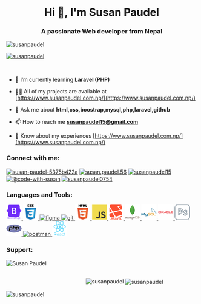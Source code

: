 <h1 align="center">Hi 👋, I'm Susan Paudel</h1>
<h3 align="center">A passionate Web developer from Nepal</h3>

<p align="left"> <img src="https://komarev.com/ghpvc/?username=susanpaudel&label=Profile%20views&color=0e75b6&style=flat" alt="susanpaudel" /> </p>

<p align="left"> <a href="https://github.com/ryo-ma/github-profile-trophy"><img src="https://github-profile-trophy.vercel.app/?username=susanpaudel" alt="susanpaudel" /></a> </p>

<p align="left"> <a href="https://twitter.com/" target="blank"><img src="https://img.shields.io/twitter/follow/?logo=twitter&style=for-the-badge" alt="" /></a> </p>

- 🌱 I’m currently learning **Laravel (PHP)**

- 👨‍💻 All of my projects are available at [https://www.susanpaudel.com.np/](https://www.susanpaudel.com.np/)

- 💬 Ask me about **html,css,boostrap,mysql,php,laravel,github**

- 📫 How to reach me **susanpaudel15@gmail.com**

- 📄 Know about my experiences [https://www.susanpaudel.com.np/](https://www.susanpaudel.com.np/)

<h3 align="left">Connect with me:</h3>
<p align="left">
<a href="https://linkedin.com/in/susan-paudel-5375b422a" target="blank"><img align="center" src="https://raw.githubusercontent.com/rahuldkjain/github-profile-readme-generator/master/src/images/icons/Social/linked-in-alt.svg" alt="susan-paudel-5375b422a" height="30" width="40" /></a>
<a href="https://fb.com/susan.paudel.56" target="blank"><img align="center" src="https://raw.githubusercontent.com/rahuldkjain/github-profile-readme-generator/master/src/images/icons/Social/facebook.svg" alt="susan.paudel.56" height="30" width="40" /></a>
<a href="https://instagram.com/susanpaudel15" target="blank"><img align="center" src="https://raw.githubusercontent.com/rahuldkjain/github-profile-readme-generator/master/src/images/icons/Social/instagram.svg" alt="susanpaudel15" height="30" width="40" /></a>
<a href="https://www.youtube.com/c/@code-with-susan" target="blank"><img align="center" src="https://raw.githubusercontent.com/rahuldkjain/github-profile-readme-generator/master/src/images/icons/Social/youtube.svg" alt="@code-with-susan" height="30" width="40" /></a>
<a href="https://discord.gg/susanpaudel0754" target="blank"><img align="center" src="https://raw.githubusercontent.com/rahuldkjain/github-profile-readme-generator/master/src/images/icons/Social/discord.svg" alt="susanpaudel0754" height="30" width="40" /></a>
</p>

<h3 align="left">Languages and Tools:</h3>
<p align="left"> <a href="https://getbootstrap.com" target="_blank" rel="noreferrer"> <img src="https://raw.githubusercontent.com/devicons/devicon/master/icons/bootstrap/bootstrap-plain-wordmark.svg" alt="bootstrap" width="40" height="40"/> </a> <a href="https://www.w3schools.com/css/" target="_blank" rel="noreferrer"> <img src="https://raw.githubusercontent.com/devicons/devicon/master/icons/css3/css3-original-wordmark.svg" alt="css3" width="40" height="40"/> </a> <a href="https://www.figma.com/" target="_blank" rel="noreferrer"> <img src="https://www.vectorlogo.zone/logos/figma/figma-icon.svg" alt="figma" width="40" height="40"/> </a> <a href="https://git-scm.com/" target="_blank" rel="noreferrer"> <img src="https://www.vectorlogo.zone/logos/git-scm/git-scm-icon.svg" alt="git" width="40" height="40"/> </a> <a href="https://www.w3.org/html/" target="_blank" rel="noreferrer"> <img src="https://raw.githubusercontent.com/devicons/devicon/master/icons/html5/html5-original-wordmark.svg" alt="html5" width="40" height="40"/> </a> <a href="https://developer.mozilla.org/en-US/docs/Web/JavaScript" target="_blank" rel="noreferrer"> <img src="https://raw.githubusercontent.com/devicons/devicon/master/icons/javascript/javascript-original.svg" alt="javascript" width="40" height="40"/> </a> <a href="https://laravel.com/" target="_blank" rel="noreferrer"> <img src="https://raw.githubusercontent.com/devicons/devicon/master/icons/laravel/laravel-plain-wordmark.svg" alt="laravel" width="40" height="40"/> </a> <a href="https://www.mongodb.com/" target="_blank" rel="noreferrer"> <img src="https://raw.githubusercontent.com/devicons/devicon/master/icons/mongodb/mongodb-original-wordmark.svg" alt="mongodb" width="40" height="40"/> </a> <a href="https://www.mysql.com/" target="_blank" rel="noreferrer"> <img src="https://raw.githubusercontent.com/devicons/devicon/master/icons/mysql/mysql-original-wordmark.svg" alt="mysql" width="40" height="40"/> </a> <a href="https://www.oracle.com/" target="_blank" rel="noreferrer"> <img src="https://raw.githubusercontent.com/devicons/devicon/master/icons/oracle/oracle-original.svg" alt="oracle" width="40" height="40"/> </a> <a href="https://www.photoshop.com/en" target="_blank" rel="noreferrer"> <img src="https://raw.githubusercontent.com/devicons/devicon/master/icons/photoshop/photoshop-line.svg" alt="photoshop" width="40" height="40"/> </a> <a href="https://www.php.net" target="_blank" rel="noreferrer"> <img src="https://raw.githubusercontent.com/devicons/devicon/master/icons/php/php-original.svg" alt="php" width="40" height="40"/> </a> <a href="https://postman.com" target="_blank" rel="noreferrer"> <img src="https://www.vectorlogo.zone/logos/getpostman/getpostman-icon.svg" alt="postman" width="40" height="40"/> </a> <a href="https://reactjs.org/" target="_blank" rel="noreferrer"> <img src="https://raw.githubusercontent.com/devicons/devicon/master/icons/react/react-original-wordmark.svg" alt="react" width="40" height="40"/> </a> </p>

<h3 align="left">Support:</h3>
<p><a href="https://www.buymeacoffee.com/Susan Paudel"> <img align="left" src="https://cdn.buymeacoffee.com/buttons/v2/default-yellow.png" height="50" width="210" alt="Susan Paudel" /></a></p><br><br>

<p><img align="left" src="https://github-readme-stats.vercel.app/api/top-langs?username=susanpaudel&show_icons=true&locale=en&layout=compact" alt="susanpaudel" /></p>

<p>&nbsp;<img align="center" src="https://github-readme-stats.vercel.app/api?username=susanpaudel&show_icons=true&locale=en" alt="susanpaudel" /></p>

<p><img align="center" src="https://github-readme-streak-stats.herokuapp.com/?user=susanpaudel&" alt="susanpaudel" /></p>
